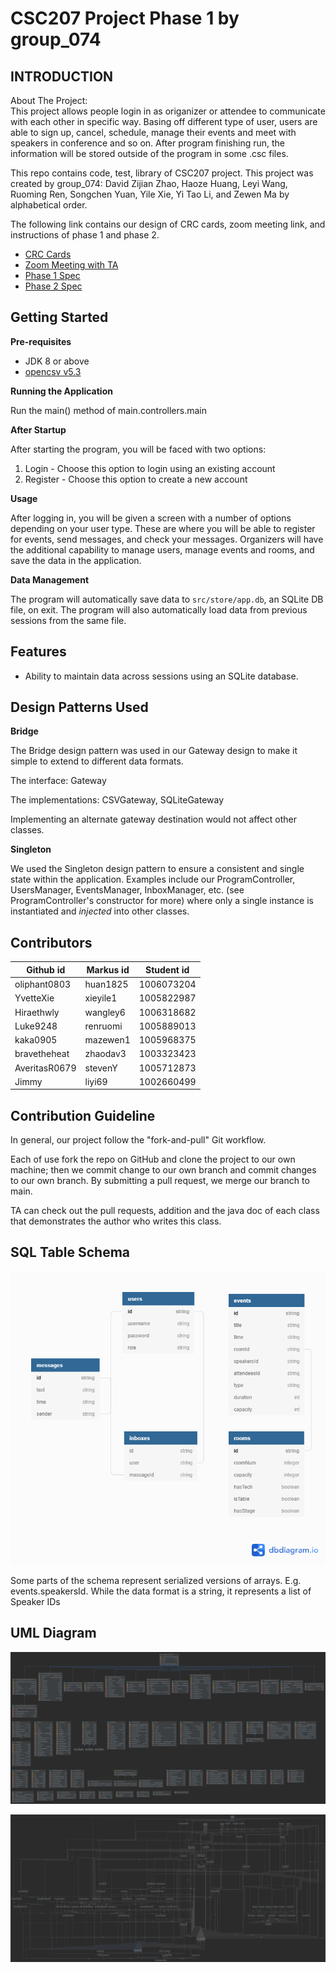 # CSC207 Project Phase 1 by group_074

INTRODUCTION
------------
About The Project: \
This project allows people login in as origanizer or attendee to communicate with each 
other in specific way. Basing off different type of user, users are able to sign up, cancel, schedule, manage their 
events and meet with speakers in conference and so on. After program finishing run, the information will be stored 
outside of the program in some .csc files.

This repo contains code, test, library of CSC207 project. This project was created by group_074: David Zijian Zhao, 
Haoze Huang, Leyi Wang, Ruoming Ren, Songchen Yuan, Yile Xie, Yi Tao Li, and Zewen Ma by alphabetical order.

The following link contains our design of CRC cards, zoom meeting link, and instructions of phase 1 and phase 2.

- [CRC Cards](https://docs.google.com/spreadsheets/d/1l-SYLEj1_Ms2hQXLZLau1G9BD_9kIWQR5ZxChHeDaMY/edit#gid=1740146710)
- [Zoom Meeting with TA](https://utoronto.zoom.us/j/88638797661)
- [Phase 1 Spec](https://q.utoronto.ca/courses/180703/pages/project-phase-1)
- [Phase 2 Spec](https://q.utoronto.ca/courses/180703/pages/project-phase-2)

Getting Started
------------

**Pre-requisites**

* JDK 8 or above
* [opencsv v5.3](http://opencsv.sourceforge.net/)


**Running the Application**

Run the main() method of main.controllers.main

**After Startup**

After starting the program, you will be faced with two options:
1. Login - Choose this option to login using an existing account
2. Register - Choose this option to create a new account

**Usage**

After logging in, you will be given a screen with a number of options depending on your user type. These are where
you will be able to register for events, send messages, and check your messages. Organizers will have the additional 
capability to manage users, manage events and rooms, and save the data in the application.

**Data Management**

The program will automatically save data to `src/store/app.db`, an SQLite DB file, on exit. The program will 
also automatically load data from previous sessions from the same file.

Features
------------

* Ability to maintain data across sessions using an SQLite database.

Design Patterns Used
------------

**Bridge**

The Bridge design pattern was used in our Gateway design to make it simple to extend to different data formats.

The interface: Gateway

The implementations: CSVGateway, SQLiteGateway

Implementing an alternate gateway destination would not affect other classes.

**Singleton**

We used the Singleton design pattern to ensure a consistent and single state within the application. Examples include 
our ProgramController, UsersManager, EventsManager, InboxManager, etc. (see ProgramController's constructor for more) 
where only a single instance is instantiated and *injected* into other classes.

Contributors
------------

Github id     | Markus id    | Student id
------------- | -------------| -------------
oliphant0803  |  huan1825    | 1006073204
YvetteXie     |  xieyile1    | 1005822987
Hiraethwly    |  wangley6    | 1006318682
Luke9248      |  renruomi    | 1005889013 
kaka0905      |  mazewen1    | 1005968375
bravetheheat  |  zhaodav3    | 1003323423
AveritasR0679 |  stevenY     | 1005712873
Jimmy         |   liyi69     | 1002660499

Contribution Guideline
------------

In general, our project follow the "fork-and-pull" Git workflow.

Each of use fork the repo on GitHub and clone the project to our own machine; then we commit change to our own 
branch and commit changes to our own branch. By submitting a pull request, we merge our branch to main.

TA can check out the pull requests, addition and the java doc of each class that demonstrates the author 
who writes this class. 

SQL Table Schema
------------

![SQL Table Schema](./docs/sql-table-schema.png)

Some parts of the schema represent serialized versions of arrays. E.g. events.speakersId. While the data format is 
a string, it represents a list of Speaker IDs

UML Diagram
------------
![UML Diagram](./uml-without-connections.png)

![UML Diagram with Connections](./main-with-connections.png)
 

